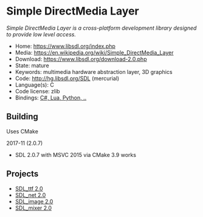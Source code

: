 # Simple DirectMedia Layer

_Simple DirectMedia Layer is a cross-platform development library designed to provide low level access._

- Home: https://www.libsdl.org/index.php
- Media: https://en.wikipedia.org/wiki/Simple_DirectMedia_Layer
- Download: https://www.libsdl.org/download-2.0.php
- State: mature
- Keywords: multimedia hardware abstraction layer, 3D graphics
- Code: http://hg.libsdl.org/SDL (mercurial)
- Language(s): C
- Code license: zlib
- Bindings: [C#, Lua, Python, ..](https://www.libsdl.org/languages.php)

## Building

Uses CMake

2017-11 (2.0.7)
- SDL 2.0.7 with MSVC 2015 via CMake 3.9 works

## Projects

- [SDL_ttf 2.0](https://www.libsdl.org/projects/SDL_ttf/)
- [SDL_net 2.0](https://www.libsdl.org/projects/SDL_net/)
- [SDL_image 2.0](https://www.libsdl.org/projects/SDL_image/)
- [SDL_mixer 2.0](https://www.libsdl.org/projects/SDL_mixer/)